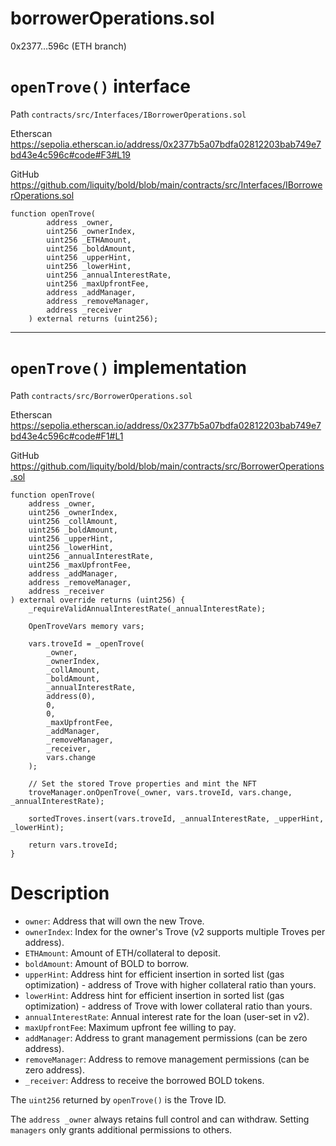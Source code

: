 # borrowerOperations.sol

0x2377…596c (ETH branch)

# `openTrove()` interface

Path `contracts/src/Interfaces/IBorrowerOperations.sol`

Etherscan https://sepolia.etherscan.io/address/0x2377b5a07bdfa02812203bab749e7bd43e4c596c#code#F3#L19

GitHub https://github.com/liquity/bold/blob/main/contracts/src/Interfaces/IBorrowerOperations.sol

```solidity
function openTrove(
        address _owner,
        uint256 _ownerIndex,
        uint256 _ETHAmount,
        uint256 _boldAmount,
        uint256 _upperHint,
        uint256 _lowerHint,
        uint256 _annualInterestRate,
        uint256 _maxUpfrontFee,
        address _addManager,
        address _removeManager,
        address _receiver
    ) external returns (uint256);
```

---

# `openTrove()` implementation

Path `contracts/src/BorrowerOperations.sol`

Etherscan https://sepolia.etherscan.io/address/0x2377b5a07bdfa02812203bab749e7bd43e4c596c#code#F1#L1

GitHub https://github.com/liquity/bold/blob/main/contracts/src/BorrowerOperations.sol

```solidity
function openTrove(
    address _owner,
    uint256 _ownerIndex,
    uint256 _collAmount,
    uint256 _boldAmount,
    uint256 _upperHint,
    uint256 _lowerHint,
    uint256 _annualInterestRate,
    uint256 _maxUpfrontFee,
    address _addManager,
    address _removeManager,
    address _receiver
) external override returns (uint256) {
    _requireValidAnnualInterestRate(_annualInterestRate);

    OpenTroveVars memory vars;

    vars.troveId = _openTrove(
        _owner,
        _ownerIndex,
        _collAmount,
        _boldAmount,
        _annualInterestRate,
        address(0),
        0,
        0,
        _maxUpfrontFee,
        _addManager,
        _removeManager,
        _receiver,
        vars.change
    );

    // Set the stored Trove properties and mint the NFT
    troveManager.onOpenTrove(_owner, vars.troveId, vars.change, _annualInterestRate);

    sortedTroves.insert(vars.troveId, _annualInterestRate, _upperHint, _lowerHint);

    return vars.troveId;
}
```

# Description

- `owner`: Address that will own the new Trove.
- `ownerIndex`: Index for the owner's Trove (v2 supports multiple Troves per address).
- `ETHAmount`: Amount of ETH/collateral to deposit.
- `boldAmount`: Amount of BOLD to borrow.
- `upperHint`: Address hint for efficient insertion in sorted list (gas optimization) - address of Trove with higher collateral ratio than yours.
- `lowerHint`: Address hint for efficient insertion in sorted list (gas optimization) - address of Trove with lower collateral ratio than yours.
- `annualInterestRate`: Annual interest rate for the loan (user-set in v2).
- `maxUpfrontFee`: Maximum upfront fee willing to pay.
- `addManager`: Address to grant management permissions (can be zero address).
- `removeManager`: Address to remove management permissions (can be zero address).
- `_receiver`: Address to receive the borrowed BOLD tokens.

The `uint256` returned by `openTrove()` is the Trove ID.

The `address _owner` always retains full control and can withdraw. Setting `managers` only grants additional permissions to others.